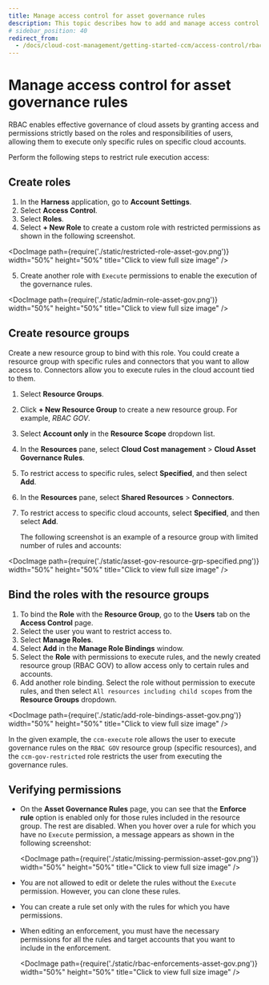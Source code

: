 ```yaml
---
title: Manage access control for asset governance rules
description: This topic describes how to add and manage access control for cloud asset governance rules.
# sidebar_position: 40
redirect_from:
  - /docs/cloud-cost-management/getting-started-ccm/access-control/rbac-asset-gov
---
```


# Manage access control for asset governance rules

RBAC enables effective governance of cloud assets by granting access and permissions strictly based on the roles and responsibilities of users, allowing them to execute only specific rules on specific cloud accounts.

Perform the following steps to restrict rule execution access:

## Create roles
1. In the **Harness** application, go to **Account Settings**.
2. Select **Access Control**.
3. Select **Roles**.
4. Select **+ New Role** to create a custom role with restricted permissions as shown in the following screenshot.
   
 <DocImage path={require('./static/restricted-role-asset-gov.png')} width="50%" height="50%" title="Click to view full size image" />

5. Create another role with `Execute` permissions to enable the execution of the governance rules.

 <DocImage path={require('./static/admin-role-asset-gov.png')} width="50%" height="50%" title="Click to view full size image" />

## Create resource groups

   Create a new resource group to bind with this role. You could create a resource group with specific rules and connectors that you want to allow access to. Connectors allow you to execute rules in the cloud account tied to them. 
1. Select **Resource Groups**.
2. Click **+ New Resource Group** to create a new resource group. For example, _RBAC GOV_.
3. Select **Account only** in the **Resource Scope** dropdown list.
4.  In the **Resources** pane, select **Cloud Cost management** > **Cloud Asset Governance Rules**.
5.  To restrict access to specific rules, select **Specified**, and then select **Add**. 
6.  In the **Resources** pane, select **Shared Resources** > **Connectors**.
7.  To restrict access to specific cloud accounts, select **Specified**, and then select **Add**. 
  
    The following screenshot is an example of a resource group with limited number of rules and accounts:

 <DocImage path={require('./static/asset-gov-resource-grp-specified.png')} width="50%" height="50%" title="Click to view full size image" />

## Bind the roles with the resource groups

1. To bind the **Role** with the **Resource Group**, go to the **Users** tab on the **Access Control** page.
2. Select the user you want to restrict access to.
3. Select **Manage Roles**. 
4. Select **Add** in the **Manage Role Bindings** window.
5. Select the **Role** with permissions to execute rules, and the newly created resource group (RBAC GOV) to allow access only to certain rules and accounts.
6. Add another role binding. Select the role without permission to execute rules, and then select `All resources including child scopes` from the **Resource Groups** dropdown.
 
 <DocImage path={require('./static/add-role-bindings-asset-gov.png')} width="50%" height="50%" title="Click to view full size image" />

 In the given example, the `ccm-execute` role allows the user to execute governance rules on the `RBAC GOV` resource group (specific resources), and the `ccm-gov-restricted` role restricts the user from executing the governance rules.

## Verifying permissions

* On the **Asset Governance Rules** page, you can see that the **Enforce rule** option is enabled only for those rules included in the resource group. The rest are disabled. When you hover over a rule for which you have no `Execute` permission, a message appears as shown in the following screenshot: 

  <DocImage path={require('./static/missing-permission-asset-gov.png')} width="50%" height="50%" title="Click to view full size image" />
* You are not allowed to edit or delete the rules without the `Execute` permission. However, you can clone these rules.

* You can create a rule set only with the rules for which you have permissions. 
* When editing an enforcement, you must have the necessary permissions for all the rules and target accounts that you want to include in the enforcement.

    <DocImage path={require('./static/rbac-enforcements-asset-gov.png')} width="50%" height="50%" title="Click to view full size image" />
